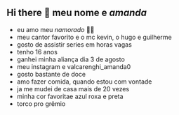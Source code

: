 ## Hi there 👋 meu nome e *amanda*

- eu amo meu *namorado* 💙💍
- meu cantor favorito e o mc kevin, o hugo e guilherme
- gosto de assistir series em horas vagas
- tenho 16 anos
- ganhei minha aliança dia 3 de agosto
- meu instagram e valcarenghi_amanda0
- gosto bastante de doce
- amo fazer comida, quando estou com vontade
- ja me mudei de casa mais de 20 vezes
- minha cor favoritae azul roxa e preta
- torco pro grêmio
